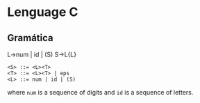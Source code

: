 # Lenguage C

## Gramática
L→num | id | (S)
S→L{L}

```text
<S> ::= <L><T>
<T> ::= <L><T> | eps
<L> ::= num | id | (S)
```

where `num` is a sequence of digits and `id` is a sequence of letters.
